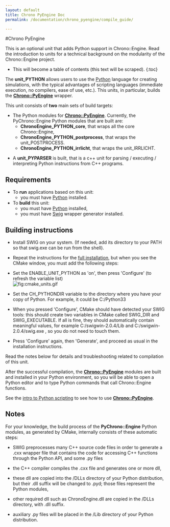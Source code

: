 ```yaml
---
layout: default
title: Chrono PyEngine Doc
permalink: /documentation/chrono_pyengine/compile_guide/

---
```

#Chrono PyEngine 

This is an optional unit that adds Python support in Chrono::Engine. Read the introduction to units for a technical background on the modularity of the Chrono::Engine project. 

* This will become a table of contents (this text will be scraped).
{:toc}


The **unit\_PYTHON** allows users to use the
[Python](http://www.python.org) language for creating simulations, with
the typical advantages of scripting languages (immediate execution, no
compilers, ease of use, etc.). This units, in particular, builds the
[**Chrono::PyEngine**](/documentation/chrono_pyengine/) wrapper.

This unit consists of **two** main sets of build targets:

-   The Python modules for
    [**Chrono::PyEngine**](/documentation/chrono_pyengine/).
    Currently, the PyChrono::Engine Python modules that are built are:
    -   **ChronoEngine\_PYTHON\_core**, that wraps all the core
        Chrono::Engine,
    -   **ChronoEngine\_PYTHON\_postprocess**, that wraps
        the unit\_POSTPROCESS.
    -   **ChronoEngine\_PYTHON\_irrlicht**, that wraps
        the unit\_IRRLICHT.

<!-- -->

-   A **unit\_PYPARSER** is built, that is a c++ unit for parsing /
    executing / interpreting Python instructions from C++ programs.

Requirements
------------

-   To **run** applications based on this unit:
    -   you must have [Python](http://www.python.org) installed.
-   To **build** this unit:
    -   you must have [Python](http://www.python.org) installed,
    -   you must have [Swig](http://www.swig.org/) wrapper
        generator installed.

Building instructions
---------------------

-   Install SWIG on your system. (If needed, add its directory to your
    PATH so that swig.exe can be run from the shell).

<!-- -->

-   Repeat the instructions for the [full
    installation](Install "wikilink"), but when you see the CMake
    window, you must add the following steps:

<!-- -->

-   Set the ENABLE\_UNIT\_PYTHON as 'on', then press 'Configure' (to
    refresh the variable list)\
    ![](cmake_units.gif "fig:cmake_units.gif")

<!-- -->

-   Set the CH\_PYTHONDIR variable to the directory where you have your
    copy of Python. For example, it could be C:/Python33

<!-- -->

-   When you pressed 'Configure', CMake should have detected your SWIG
    tools: this should create two variables in CMake called SWIG\_DIR
    and SWIG\_EXECUTABLE. If all is fine, they should automatically
    contain meaningful values, for example C:/swigwin-2.0.4/Lib and
    C:/swigwin-2.0.4/swig.exe , so you do not need to touch them.

<!-- -->

-   Press 'Configure' again, then 'Generate', and proceed as usual in
    the installation instructions.

Read the notes below for details and troubleshooting related to
compilation of this unit.

After the successful compilation, the
[**Chrono::PyEngine**](/documentation/chrono_pyengine/) modules
are built and installed in your Python environment, so you will be able
to open a Python editor and to type Python commands that call
Chrono::Engine functions.

See the [intro to Python scripting](Python_scripting "wikilink") to see
how to use
[**Chrono::PyEngine**](/documentation/chrono_pyengine/).

Notes
-----

For your knowledge, the build process of the **PyChrono::Engine** Python
modules, as generated by CMake, internally consists of these automatic
steps:

- SWIG preprocesses many C++ source code files in order to generate a
.cxx wrapper file that contains the code for accessing C++ functions
through the Python API, and some .py files

- the C++ compiler compiles the .cxx file and generates one or more dll,

- these dll are copied into the /DLLs directory of your Python
distribution, but their .dll suffix will be changed to .pyd; those files
represent the Python modules,

- other required dll such as ChronoEngine.dll are copied in the /DLLs
directory, with .dll suffix.

- auxiliary .py files will be placed in the /Lib directory of your
Python distribution.
